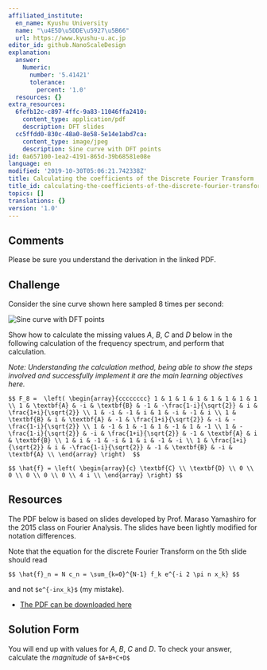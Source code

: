 ```yaml
---
affiliated_institute:
  en_name: Kyushu University
  name: "\u4E5D\u5DDE\u5927\u5B66"
  url: https://www.kyushu-u.ac.jp
editor_id: github.NanoScaleDesign
explanation:
  answer:
    Numeric:
      number: '5.41421'
      tolerance:
        percent: '1.0'
  resources: {}
extra_resources:
  6fefb12c-c897-4ffc-9a83-11046ffa2410:
    content_type: application/pdf
    description: DFT slides
  cc5ffdd0-830c-48a0-8e58-5e14e1abd7ca:
    content_type: image/jpeg
    description: Sine curve with DFT points
id: 0a657100-1ea2-4191-865d-39b68581e08e
language: en
modified: '2019-10-30T05:06:21.742338Z'
title: Calculating the coefficients of the Discrete Fourier Transform
title_id: calculating-the-coefficients-of-the-discrete-fourier-transform
topics: []
translations: {}
version: '1.0'
---
```


## Comments
Please be sure you understand the derivation in the linked PDF.


## Challenge
Consider the sine curve shown here sampled 8 times per second:

![Sine curve with DFT points](/api/v0/teachers/github.NanoScaleDesign/resources/public/cc5ffdd0-830c-48a0-8e58-5e14e1abd7ca.jpeg/cc5ffdd0-830c-48a0-8e58-5e14e1abd7ca.jpeg)


Show how to calculate the missing values *A*, *B*, *C* and *D* below in the following calculation of the frequency spectrum, and perform that calculation.

*Note: Understanding the calculation method, being able to show the steps involved and successfully implement it are the main learning objectives here.*

`$$
    F_8 = 
    \left(
        \begin{array}{cccccccc}
             1 & 1 & 1 & 1 & 1 & 1 & 1 & 1 \\
             1 & \textbf{A} & -i & \textbf{B} & -1 & -\frac{1-i}{\sqrt{2}} & i & \frac{1+i}{\sqrt{2}} \\
             1 & -i & -1 & i & 1 & -i & -1 & i \\
             1 & \textbf{B} & i & \textbf{A} & -1 & \frac{1+i}{\sqrt{2}} & -i & -\frac{1-i}{\sqrt{2}} \\
             1 & -1 & 1 & -1 & 1 & -1 & 1 & -1 \\
             1 & -\frac{1-i}{\sqrt{2}} & -i & \frac{1+i}{\sqrt{2}} & -1 & \textbf{A} & i & \textbf{B} \\
             1 & i & -1 & -i & 1 & i & -1 & -i \\
             1 & \frac{1+i}{\sqrt{2}} & i & -\frac{1-i}{\sqrt{2}} & -1 & \textbf{B} & -i & \textbf{A} \\
        \end{array}
    \right) 
$$`


`$$
    \hat{f} =
    \left(
        \begin{array}{c}
             \textbf{C} \\
             \textbf{D} \\
             0 \\
             0 \\
             0 \\
             0 \\
             0 \\
             4 i \\
        \end{array}
    \right)
$$`




## Resources
The PDF below is based on slides developed by Prof. Maraso Yamashiro for the 2015 class on Fourier Analysis. The slides have been lightly modified for notation differences.

Note that the equation for the discrete Fourier Transform on the 5th slide should read

`$$ \hat{f}_n = N c_n = \sum_{k=0}^{N-1} f_k e^{-i 2 \pi n x_k} $$`

and not `$e^{-inx_k}$` (my mistake).

- [The PDF can be downloaded here](/api/v0/teachers/github.NanoScaleDesign/resources/public/6fefb12c-c897-4ffc-9a83-11046ffa2410.pdf/6fefb12c-c897-4ffc-9a83-11046ffa2410.pdf)



## Solution Form
You will end up with values for *A*, *B*, *C* and *D*.
To check your answer, calculate the *magnitude* of `$A+B+C+D$`
